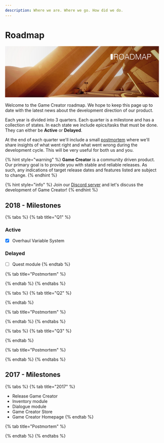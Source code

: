 ```yaml
---
description: Where we are. Where we go. How did we do.
---
```


# Roadmap

![](.gitbook/assets/roadmap.jpg)

Welcome to the Game Creator roadmap. We hope to keep this page up to date with the latest news about the development direction of our product.

Each year is divided into 3 quarters. Each quarter is a milestone and has a collection of states. In each state we include epics/tasks that must be done. They can either be **Active** or **Delayed**.

At the end of each quarter we'll include a small [postmortem](https://en.wikipedia.org/wiki/Postmortem_documentation) where we'll share insights of what went right and what went wrong during the development cycle. This will be very useful for both us and you.

{% hint style="warning" %}
**Game Creator** is a community driven product. Our primary goal is to provide you with stable and reliable releases. As such, any indications of target release dates and features listed are subject to change.
{% endhint %}

{% hint style="info" %}
Join our [Discord server](https://discord.gg/ZCkqJf5) and let's discuss the development of Game Creator!
{% endhint %}

## 2018 - Milestones

{% tabs %}
{% tab title="Q1" %}
### Active

* [x] Overhaul Variable System

### Delayed

* [ ] Quest module
{% endtab %}

{% tab title="Postmortem" %}

{% endtab %}
{% endtabs %}

{% tabs %}
{% tab title="Q2" %}

{% endtab %}

{% tab title="Postmortem" %}

{% endtab %}
{% endtabs %}

{% tabs %}
{% tab title="Q3" %}

{% endtab %}

{% tab title="Postmortem" %}

{% endtab %}
{% endtabs %}

## 2017 - Milestones

{% tabs %}
{% tab title="2017" %}
* Release Game Creator
* Inventory module
* Dialogue module
* Game Creator Store
* Game Creator Homepage
{% endtab %}

{% tab title="Postmortem" %}

{% endtab %}
{% endtabs %}



